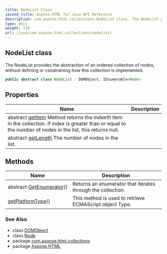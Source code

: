 ```yaml
---
title: NodeList Class
second_title: Aspose.HTML for Java API Reference
description: com.aspose.html.collections.NodeList class. The NodeList provides the abstraction of an ordered collection of nodes without defining or constraining how this collection is implemented
type: docs
weight: 210
url: /java/com.aspose.html.collections/nodelist/
---
```

## NodeList class

The NodeList provides the abstraction of an ordered collection of nodes, without defining or constraining how this collection is implemented.

```java
public abstract class NodeList : DOMObject, IEnumerable<Node>
```

## Properties

| Name | Description |
| --- | --- |
| abstract [getItem](../../com.aspose.html.collections/nodelist/item/) Method returns the indexth item in the collection. If index is greater than or equal to the number of nodes in the list, this returns null. |
| abstract [getLength](../../com.aspose.html.collections/nodelist/length/) The number of nodes in the list. |

## Methods

| Name | Description |
| --- | --- |
| abstract [GetEnumerator](../../com.aspose.html.collections/nodelist/getenumerator/)() | Returns an enumerator that iterates through the collection. |
| [getPlatformType](../../com.aspose.html.collections/nodelist/getplatformtype/)() | This method is used to retrieve ECMAScript object Type. |

### See Also

* class [DOMObject](../../com.aspose.html.dom/domobject/)
* class [Node](../../com.aspose.html.dom/node/)
* package [com.aspose.html.collections](../../com.aspose.html.collections/)
* package [Aspose.HTML](../../)

